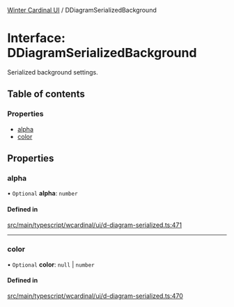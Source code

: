 [Winter Cardinal UI](../README.md) / DDiagramSerializedBackground

# Interface: DDiagramSerializedBackground

Serialized background settings.

## Table of contents

### Properties

- [alpha](DDiagramSerializedBackground.md#alpha)
- [color](DDiagramSerializedBackground.md#color)

## Properties

### alpha

• `Optional` **alpha**: `number`

#### Defined in

[src/main/typescript/wcardinal/ui/d-diagram-serialized.ts:471](https://github.com/winter-cardinal/winter-cardinal-ui/blob/v0.154.0/src/main/typescript/wcardinal/ui/d-diagram-serialized.ts#L471)

___

### color

• `Optional` **color**: ``null`` \| `number`

#### Defined in

[src/main/typescript/wcardinal/ui/d-diagram-serialized.ts:470](https://github.com/winter-cardinal/winter-cardinal-ui/blob/v0.154.0/src/main/typescript/wcardinal/ui/d-diagram-serialized.ts#L470)
